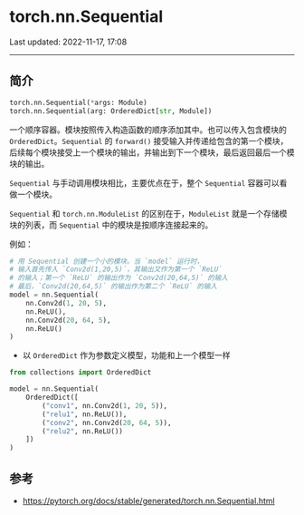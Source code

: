 # torch.nn.Sequential

Last updated: 2022-11-17, 17:08
****

## 简介

```python
torch.nn.Sequential(*args: Module)
torch.nn.Sequential(arg: OrderedDict[str, Module])
```

一个顺序容器。模块按照传入构造函数的顺序添加其中。也可以传入包含模块的 `OrderedDict`。`Sequential` 的 `forward()` 接受输入并传递给包含的第一个模块，后续每个模块接受上一个模块的输出，并输出到下一个模块，最后返回最后一个模块的输出。

`Sequential` 与手动调用模块相比，主要优点在于，整个 `Sequential` 容器可以看做一个模块。

`Sequential` 和 `torch.nn.ModuleList` 的区别在于，`ModuleList` 就是一个存储模块的列表，而 `Sequential` 中的模块是按顺序连接起来的。

例如：

```python
# 用 Sequential 创建一个小的模块。当 `model` 运行时，
# 输入首先传入 `Conv2d(1,20,5)`，其输出又作为第一个 `ReLU`
# 的输入；第一个 `ReLU` 的输出作为 `Conv2d(20,64,5)` 的输入
# 最后，`Conv2d(20,64,5)` 的输出作为第二个 `ReLU` 的输入
model = nn.Sequential(
    nn.Conv2d(1, 20, 5),
    nn.ReLU(),
    nn.Conv2d(20, 64, 5),
    nn.ReLU()
)
```

- 以 `OrderedDict` 作为参数定义模型，功能和上一个模型一样

```python
from collections import OrderedDict

model = nn.Sequential(
    OrderedDict([
        ("conv1", nn.Conv2d(1, 20, 5)),
        ("relu1", nn.ReLU()),
        ("conv2", nn.Conv2d(20, 64, 5)),
        ("relu2", nn.ReLU())
    ])
)
```

## 参考

- https://pytorch.org/docs/stable/generated/torch.nn.Sequential.html
